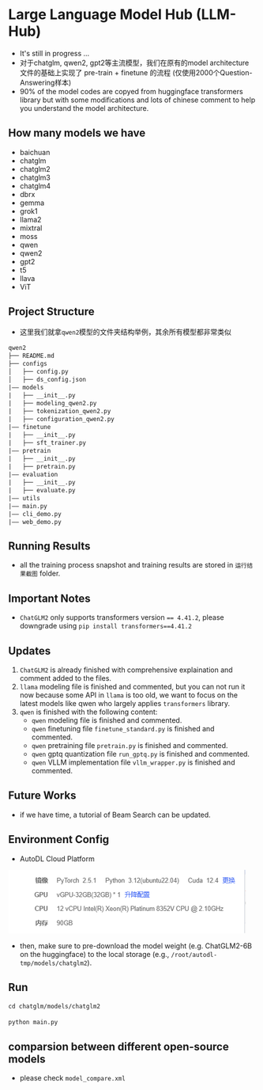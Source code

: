 # Large Language Model Hub (LLM-Hub)
- It's still in progress ...
- 对于chatglm, qwen2, gpt2等主流模型，我们在原有的model architecture 文件的基础上实现了 pre-train + finetune 的流程 (仅使用2000个Question-Answering样本)
- 90% of the model codes are copyed from huggingface transformers library but with some modifications and lots of chinese comment to help you understand the model architecture.



## How many models we have
- baichuan
- chatglm
- chatglm2
- chatglm3
- chatglm4
- dbrx
- gemma
- grok1
- llama2
- mixtral
- moss
- qwen
- qwen2
- gpt2
- t5
- llava
- ViT


## Project Structure
- 这里我们就拿`qwen2`模型的文件夹结构举例，其余所有模型都非常类似


```Plain Text
qwen2
├── README.md
├── configs
│   ├── config.py
│   ├── ds_config.json
|—— models
|   ├── __init__.py
|   ├── modeling_qwen2.py
|   ├── tokenization_qwen2.py
|   ├── configuration_qwen2.py
|—— finetune
|   ├── __init__.py
|   ├── sft_trainer.py
|—— pretrain
|   ├── __init__.py
|   ├── pretrain.py
|—— evaluation
|   ├── __init__.py
|   ├── evaluate.py
|—— utils
|—— main.py
|—— cli_demo.py
|—— web_demo.py

```



## Running Results
- all the training process snapshot and training results are stored in `运行结果截图` folder.


## Important Notes
- `ChatGLM2` only supports transformers version `== 4.41.2`, please downgrade using `pip install transformers==4.41.2`



## Updates
1. `ChatGLM2` is already finished with comprehensive explaination and comment added to the files.
2. `llama` modeling file is finished and commented, but you can not run it now because some API in `llama` is too old, we want to focus on the latest models like qwen who largely applies `transformers` library.
3. `qwen` is finished with the following content:
    - `qwen` modeling file is finished and commented.
    - `qwen` finetuning file `finetune_standard.py` is finished and commented.
    - `qwen` pretraining file `pretrain.py` is finished and commented.
    - `qwen` gptq quantization file `run_gptq.py` is finished and commented.
    - `qwen` VLLM implementation file `vllm_wrapper.py` is finished and commented.


## Future Works
- if we have time, a tutorial of Beam Search can be updated. 



## Environment Config
- AutoDL Cloud Platform
  
![env](image/env.png)

- then, make sure to pre-download the model weight (e.g. ChatGLM2-6B on the huggingface) to the local storage (e.g., `/root/autodl-tmp/models/chatglm2`).


## Run
```
cd chatglm/models/chatglm2

python main.py

```



## comparsion between different open-source models
- please check `model_compare.xml`